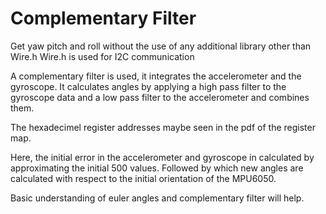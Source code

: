 # Complementary Filter
Get yaw pitch and roll without the use of any additional library other than Wire.h
Wire.h is used for I2C communication 

A complementary filter is used, it integrates the accelerometer and the gyroscope. It calculates angles by applying a high pass filter to the gyroscope data and a low pass filter to the accelerometer and combines them.

The hexadecimel register addresses maybe seen in the pdf of the register map.

Here, the initial error in the accelerometer and gyroscope in calculated by approximating the initial 500 values. Followed by which new angles are calculated with respect to the initial orientation of the MPU6050.

Basic understanding of euler angles and complementary filter will help.

